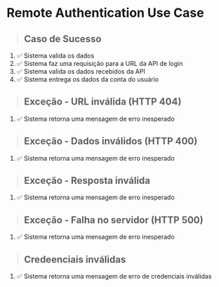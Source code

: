 # Remote Authentication Use Case

> ## Caso de Sucesso

1. ✅ Sistema valida os dados
2. ✅ Sistema faz uma requisição para a URL da API de login
3. ✅ Sistema valida os dados recebidos da API
4. ✅ Sistema entrega os dados da conta do usuário

> ## Exceção - URL inválida (HTTP 404)

1. ✅ Sistema retorna uma mensagem de erro inesperado

> ## Exceção - Dados inválidos (HTTP 400)

1. ✅ Sistema retorna uma mensagem de erro inesperado

> ## Exceção - Resposta inválida

1. ✅ Sistema retorna uma mensagem de erro inesperado

> ## Exceção - Falha no servidor (HTTP 500)

1. ✅ Sistema retorna uma mensagem de erro inesperado

> ## Credeenciais inválidas

1. ✅ Sistema retorna uma mensagem de erro de credenciais inválidas
